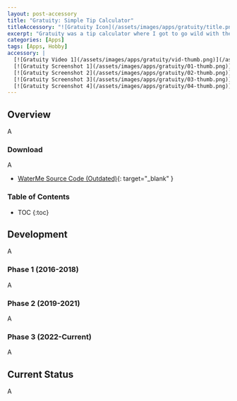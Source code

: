 ```yaml
---
layout: post-accessory
title: "Gratuity: Simple Tip Calculator"
titleAccessory: "![Gratuity Icon](/assets/images/apps/gratuity/title.png){: .page-title .reflect .below-xl .round-lg }"
excerpt: "Gratuity was a tip calculator where I got to go wild with the design and make something totally unique"
categories: [Apps]
tags: [Apps, Hobby]
accessory: |
  [![Gratuity Video 1](/assets/images/apps/gratuity/vid-thumb.png)](/assets/images/apps/gratuity/vid-full.mp4)
  [![Gratuity Screenshot 1](/assets/images/apps/gratuity/01-thumb.png)](/assets/images/apps/gratuity/01-full.png)
  [![Gratuity Screenshot 2](/assets/images/apps/gratuity/02-thumb.png)](/assets/images/apps/gratuity/02-full.png)
  [![Gratuity Screenshot 3](/assets/images/apps/gratuity/03-thumb.png)](/assets/images/apps/gratuity/03-full.png)
  [![Gratuity Screenshot 4](/assets/images/apps/gratuity/04-thumb.png)](/assets/images/apps/gratuity/04-full.png)
---
```


## Overview

A

### Download

A

- [<i class="fa-brands fa-bitbucket"></i>WaterMe Source Code \(Outdated\)](https://bitbucket.org/saturdayapps/waterme/){: target="_blank" }

### Table of Contents

* TOC
{:toc}

## Development

A

### Phase 1 (2016-2018)

A
    
### Phase 2 (2019-2021)

A

### Phase 3 (2022-Current)

A

## Current Status

A

